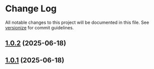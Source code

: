 # Change Log

All notable changes to this project will be documented in this file. See [versionize](https://github.com/versionize/versionize) for commit guidelines.

<a name="1.0.2"></a>
## [1.0.2](https://www.github.com/jeffu231/AmateurRadioServices/releases/tag/v1.0.2) (2025-06-18)

<a name="1.0.1"></a>
## [1.0.1](https://www.github.com/jeffu231/AmateurRadioServices/releases/tag/v1.0.1) (2025-06-18)


